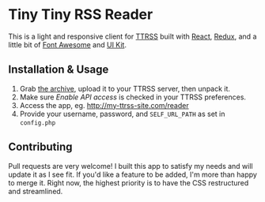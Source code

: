 # Tiny Tiny RSS Reader
This is a light and responsive client for [TTRSS](https://tt-rss.org/) built with [React](https://facebook.github.io/react/), [Redux](https://github.com/rackt/redux), and a little bit of [Font Awesome](http://fontawesome.io/) and [UI Kit](http://getuikit.com/).

## Installation & Usage
1. Grab [the archive](https://github.com/kucrut/ttrss-reader/releases), upload it to your TTRSS server, then unpack it.
2. Make sure *Enable API access* is checked in your TTRSS preferences.
3. Access the app, eg. http://my-ttrss-site.com/reader
4. Provide your username, password, and `SELF_URL_PATH` as set in `config.php`

## Contributing
Pull requests are very welcome! I built this app to satisfy my needs and will update it as I see fit. If you'd like a feature to be added, I'm more than happy to merge it. Right now, the highest priority is to have the CSS restructured and streamlined.
